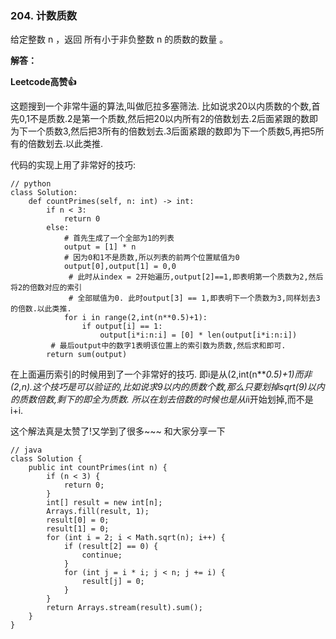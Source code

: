 ### 204. 计数质数

给定整数 n ，返回 所有小于非负整数 n 的质数的数量 。

**解答：**

**Leetcode高赞👍**

这题搜到一个非常牛逼的算法,叫做厄拉多塞筛法. 比如说求20以内质数的个数,首先0,1不是质数.2是第一个质数,然后把20以内所有2的倍数划去.2后面紧跟的数即为下一个质数3,然后把3所有的倍数划去.3后面紧跟的数即为下一个质数5,再把5所有的倍数划去.以此类推.

代码的实现上用了非常好的技巧:

```
// python
class Solution:
    def countPrimes(self, n: int) -> int:
        if n < 3:
            return 0     
        else:
            # 首先生成了一个全部为1的列表
            output = [1] * n
            # 因为0和1不是质数,所以列表的前两个位置赋值为0
            output[0],output[1] = 0,0
             # 此时从index = 2开始遍历,output[2]==1,即表明第一个质数为2,然后将2的倍数对应的索引
             # 全部赋值为0. 此时output[3] == 1,即表明下一个质数为3,同样划去3的倍数.以此类推.
            for i in range(2,int(n**0.5)+1): 
                if output[i] == 1:
                    output[i*i:n:i] = [0] * len(output[i*i:n:i])
         # 最后output中的数字1表明该位置上的索引数为质数,然后求和即可.
        return sum(output)

```

在上面遍历索引的时候用到了一个非常好的技巧. 即i是从(2,int(n***0.5)+1)而非(2,n).这个技巧是可以验证的,比如说求9以内的质数个数,那么只要划掉sqrt(9)以内的质数倍数,剩下的即全为质数. 所以在划去倍数的时候也是从i*i开始划掉,而不是i+i.

这个解法真是太赞了!又学到了很多~~~ 和大家分享一下

```
// java
class Solution {
    public int countPrimes(int n) {
        if (n < 3) {
            return 0;
        }
        int[] result = new int[n];
        Arrays.fill(result, 1);
        result[0] = 0;
        result[1] = 0;
        for (int i = 2; i < Math.sqrt(n); i++) {
            if (result[2] == 0) {
                continue;
            }
            for (int j = i * i; j < n; j += i) {
                result[j] = 0;
            }
        }
        return Arrays.stream(result).sum();
    }
}
```
